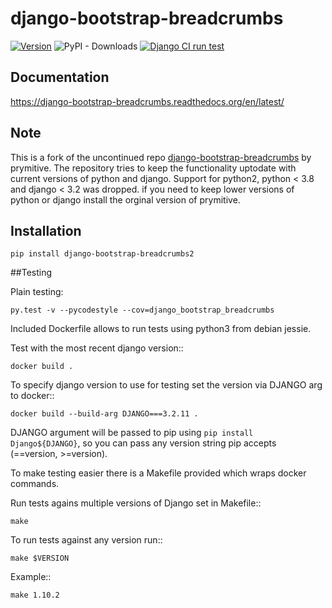 # django-bootstrap-breadcrumbs

[![Version](https://img.shields.io/pypi/v/django-bootstrap-breadcrumbs2.svg)](https://pypi.python.org/pypi/django-bootstrap-breadcrumbs2)
![PyPI - Downloads](https://img.shields.io/pypi/dm/django-bootstrap-breadcrumbs2)
[![Django CI run test](https://github.com/christianwgd/bootstrap-breadcrumbs/actions/workflows/pytest.yml/badge.svg)](https://github.com/christianwgd/bootstrap-breadcrumbs/actions/workflows/pytest.yml)

## Documentation

https://django-bootstrap-breadcrumbs.readthedocs.org/en/latest/

## Note

This is a fork of the uncontinued repo [django-bootstrap-breadcrumbs](https://github.com/prymitive/bootstrap-breadcrumbs/blob/master/docs/index.rst) 
by prymitive. The repository tries to keep the functionality uptodate with current 
versions of python and django. Support for python2, python < 3.8 and django < 3.2 was dropped.
if you need to keep lower versions of python or django install the orginal version of prymitive.

## Installation

```
pip install django-bootstrap-breadcrumbs2
```

##Testing

Plain testing:

```
py.test -v --pycodestyle --cov=django_bootstrap_breadcrumbs
```

Included Dockerfile allows to run tests using python3 from debian jessie.

Test with the most recent django version::

    docker build .

To specify django version to use for testing set the version via DJANGO arg to docker::

    docker build --build-arg DJANGO===3.2.11 .

DJANGO argument will be passed to pip using `pip install Django${DJANGO}`, so you can pass any version string pip accepts (==version, >=version).

To make testing easier there is a Makefile provided which wraps docker commands.

Run tests agains multiple versions of Django set in Makefile::

    make

To run tests against any version run::

    make $VERSION

Example::

    make 1.10.2
